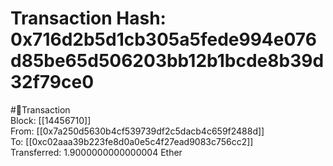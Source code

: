
Transaction Hash: 0x716d2b5d1cb305a5fede994e076d85be65d506203bb12b1bcde8b39d32f79ce0
====================================================================================
  
#💸Transaction  
Block: [[14456710]]  
From: [[0x7a250d5630b4cf539739df2c5dacb4c659f2488d]]  
To: [[0xc02aaa39b223fe8d0a0e5c4f27ead9083c756cc2]]  
Transferred: 1.9000000000000004 Ether